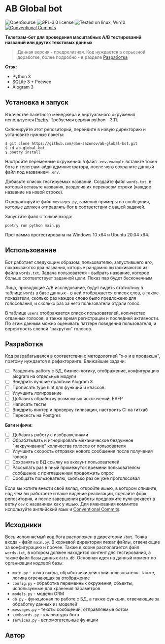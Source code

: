 # AB Global bot
![OpenSource](https://img.shields.io/badge/Open%20Source-%E2%99%A5-red)
![GPL-3.0 license ](https://img.shields.io/github/license/dan-sazonov/ab-global-bot)
![Tested on linux, Win10](https://img.shields.io/badge/tested%20on-Linux%20|%20Win10-blue)
[![Conventional Commits](https://img.shields.io/badge/Conventional%20Commits-1.0.0-%23FE5196?logo=conventionalcommits&logoColor=white)](https://conventionalcommits.org)

**Телеграм-бот для проведения масштабных A/B тестирований названий или других текстовых данных** 

> Данная версия - предрелизная. Код нуждается в серьезной доработке, более подробно - в разделе [Разработка](#Разработка)

**Стэк:**
- Python 3
- SQLite 3 + Peewee
- Aiogram 3

## Установка и запуск
В качестве пакетного менеджера и виртуального окружения используется [Poetry](https://github.com/python-poetry/poetry). Требуемая версия python - 3.11.

Склонируйте этот репозиторий, перейдите в новую директорию и установите нужные пакеты:
```
$ git clone https://github.com/dan-sazonov/ab-global-bot.git
$ cd ab-global-bot
$ poetry install
```
Настройте переменные окружения: в файл `.env.example` вставьте токен бота и телеграм-айди администратора, после чего сохраните данный файл под названием `.env`.<br>

Добавьте список тестируемых названий. Создайте файл `words.txt`, в который вставьте названия, разделив их переносом строки (каждое название на новой строке).<br>

Отредактируйте файл `messages.py`, заменив примеры на сообщения, которые должен отправлять бот в соответствии с вашей задачей.<br>

Запустите файл с точкой входа:
```
poetry run python main.py 
```

Программа протестирована на Windows 10 x64 и Ubuntu 20.04 x64.

## Использование
Бот работает следующим образом: пользователю, запустившего его, показываются два названия, которые рандомно вытаскиваются из файла `words.txt`. Задача пользователя - выбрать название, которое больше соответствует заданной цели. Показ пар будет бесконечным.<br>

Лица, проводящие A/B исследование, будут видеть статистику в таблице `words` в базе данных - в ней отображается список слов, а также показатели, сколько раз каждое слово было предложено для голосования, и сколько раз за него пользователи отдали голос.<br>

В таблице `users` отображается список пользователей, количество отданных голосов, а также время регистрации и последней активности. По этим данным можно оценивать паттерн поведения пользователя, и вероятность слепой "накрутки" голосов.<br>

## Разработка
Код разрабатывался в соответствии с методологией "х-х и в продакшн", поэтому нуждается в рефакторинге. Ближайшие задачи:

- [ ] Разделить работу с БД, бизнес-логику, отображение, конфигурацию aiogram на отдельные модули
- [ ] Внедрить лучшие практики Aiogram 3
- [ ] Прописать type hint для функций и классов
- [ ] Улучшить логирование
- [ ] Добавить обработку возможных исключений, EAFP
- [ ] Написать тесты
- [ ] Внедрить линтер и проверку типизации, настроить CI на гитхаб 
- [ ] Пересесть на Postgres

**Баги и фичи:**
- [ ] Добавить работу с изображениями
- [ ] Обрабатывать и игнорировать механическое бездумное "накручивание" количества голосов от пользователя
- [ ] Улучшить скорость отправки нового сообщения после получения голоса
- [ ] Сохранять в БД ссылку на аккаунт пользователей
- [ ] Рассылать раз в nный промежуток времени пользователям сообщение с приглашением продолжить опрос
- [ ] Сообщать пользователю, сколько раз он уже проголосовал

Если вы хотите внести свой вклад, откройте ишью, в котором опишите, над чем вы работаете и ваше видение реализации, сделайте форк репозитория, и после завершения работы предложите пулл-реквест в ветку `dev` с названием как у ишью. Для именования коммитов используйте английский язык и [Conventional Commits](https://github.com/conventional-commits/conventionalcommits.org).

## Исходники
Весь исполняемый код бота расположен в директории `/bot`. Точка входа - файл `main.py`. В корневой директории лежат файлы, отвечающие за конфигурацию и прочее. Также в корне располагается файл `words.txt`, в котором должен находится контент для тестирования, а также файл базы данных `data.db`. Основная идея на данный момент по организации кодовой базы:
- `main.py` - точка входа, обработчики действий пользователя. Также, логика отвечающая за отображение 
- `config.py` - обработка переменных окружения, объекты, используемые для хранения параметров
- `models.py` - модели ORM
- `db.py` - функционал по работе с БД, а также функции, отвечающие за обработку данных из моделей
- `messages.py` - тексты сообщений, отправляемые ботом
- `keyboards.py` - клавиатуры бота
- `services.py` - вспомогательные функции

## Автор